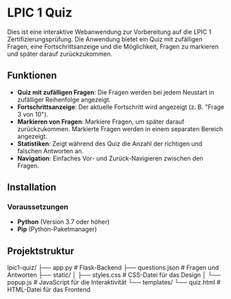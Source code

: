# LPIC 1 Quiz

Dies ist eine interaktive Webanwendung zur Vorbereitung auf die LPIC 1 Zertifizierungsprüfung. 
Die Anwendung bietet ein Quiz mit zufälligen Fragen, eine Fortschrittsanzeige und die Möglichkeit, Fragen zu markieren und später darauf zurückzukommen.


## Funktionen

- **Quiz mit zufälligen Fragen**: Die Fragen werden bei jedem Neustart in zufälliger Reihenfolge angezeigt.
- **Fortschrittsanzeige**: Der aktuelle Fortschritt wird angezeigt (z. B. "Frage 3 von 10").
- **Markieren von Fragen**: Markiere Fragen, um später darauf zurückzukommen. Markierte Fragen werden in einem separaten Bereich angezeigt.
- **Statistiken**: Zeigt während des Quiz die Anzahl der richtigen und falschen Antworten an.
- **Navigation**: Einfaches Vor- und Zurück-Navigieren zwischen den Fragen.


## Installation

### Voraussetzungen
- **Python** (Version 3.7 oder höher)
- **Pip** (Python-Paketmanager)

## Projektstruktur

lpic1-quiz/
├── app.py                  # Flask-Backend
├── questions.json          # Fragen und Antworten
├── static/
│   ├── styles.css          # CSS-Datei für das Design
│   └── popup.js            # JavaScript für die Interaktivität
└── templates/
    └── quiz.html           # HTML-Datei für das Frontend
